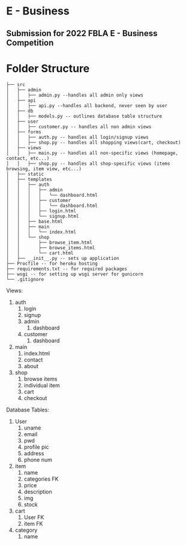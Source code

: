 # E - Business
Submission for 2022 FBLA E - Business Competition
---


# Folder Structure

```
├── src
│   ├── admin
│   │   ├── admin.py --handles all admin only views
│   ├── api
│   │   ├── api.py --handles all backend, never seen by user
│   ├── db
│   │   ├── models.py -- outlines database table structure
│   ├── user
│   │   ├── customer.py -- handles all non admin views
│   ├── forms
│   │   ├── auth.py -- handles all login/signup views
│   │   ├── shop.py -- handles all shopping views(cart, checkout)
│   ├── views
│   │   ├── main.py -- handles all non-specific views (homepage, contact, etc...)
│   │   ├── shop.py -- handles all shop-specific views (items browsing, item view, etc...)
│   ├── static
│   ├── templates
│   │   ├── auth
│   │   │   ├── admin
│   │   │   │   └── dashboard.html
│   │   │   ├── customer
│   │   │   │   └── dashboard.html
│   │   │   ├── login.html
│   │   │   └── signup.html
│   │   ├── base.html
│   │   ├── main
│   │   │   └── index.html
│   │   └── shop
│   │       ├── browse_item.html
│   │       ├── browse_items.html
│   │       └── cart.html
│   ├── __init__.py -- sets up application
├── Procfile -- for heroku hosting
├── requirements.txt -- for required packages
├── wsgi -- for setting up wsgi server for gunicorn
└── .gitignore
```

Views:

1. auth
   1. login
   2. signup
   3. admin
      1. dashboard
   4. customer
      1. dashboard
2. main
   1. index.html
   2. contact
   3. about
3. shop
   1. browse items
   2. individual item
   3. cart
   4. checkout
   
Database Tables:
1. User
   1. uname
   2. email
   3. pwd
   4. profile pic
   5. address
   6. phone num
2. item
   1. name
   2. categories FK
   3. price
   4. description
   5. img
   6. stock
3. cart
   1. User FK
   2. item FK
4. category
   1. name